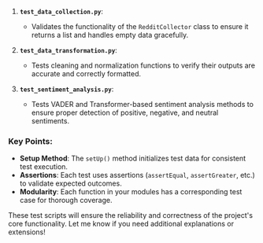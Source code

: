 

1. **`test_data_collection.py`**:
   - Validates the functionality of the `RedditCollector` class to ensure it returns a list and handles empty data gracefully.

2. **`test_data_transformation.py`**:
   - Tests cleaning and normalization functions to verify their outputs are accurate and correctly formatted.

3. **`test_sentiment_analysis.py`**:
   - Tests VADER and Transformer-based sentiment analysis methods to ensure proper detection of positive, negative, and neutral sentiments.

### Key Points:
- **Setup Method**: The `setUp()` method initializes test data for consistent test execution.
- **Assertions**: Each test uses assertions (`assertEqual`, `assertGreater`, etc.) to validate expected outcomes.
- **Modularity**: Each function in your modules has a corresponding test case for thorough coverage.

These test scripts will ensure the reliability and correctness of the project's core functionality. Let me know if you need additional explanations or extensions!